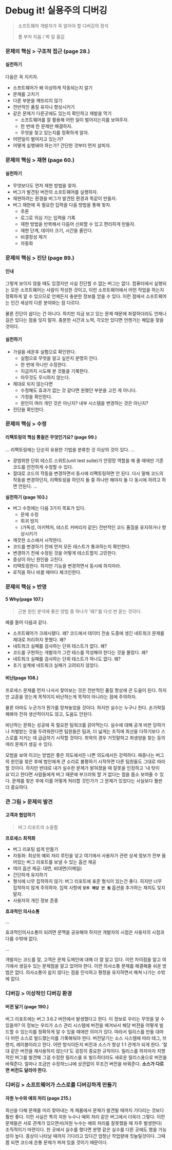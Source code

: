 # Debug it! 실용주의 디버깅

> 소프트웨어 개발자가 꼭 알아야 할 디버깅의 정석
>
> 폴 부처 지음 / 박 일 옮김

### 문제의 핵심 > 구조적 접근 (page 28.)

#### **실천하기**

다음은 꼭 지키자.

- 소프트웨어가 왜 이상하게 작동되는지 알기
- 문제를 고치기
- 다른 부분을 깨뜨리지 않기
- 전반적인 품질 유지나 향상시키기
- 같은 문제가 다른곳에도 있는지 확인하고 재발을 막기
  - 소프트웨어를 잘 활용해 어떤 일이 벌어지는지를 보여주자.
  - 한 번에 한 문제만 해결하자.
  - 무엇을 찾고 있는지를 정확하게 알자.
- 어떤일이 벌어지고 있는가?
- 어떻게 실행돼야 하는가?
  간단한 것부터 먼저 살피자.

### 문제의 핵심 > 재현 (page 60.)

#### **실천하기**

- 무엇보다도 먼저 재현 방법을 찾자.
- 버그가 발견된 버전의 소프트웨어를 실행하자.
- 재현하려는 환경을 버그가 발견된 환경과 똑같이 만들자.
- 버그 재현에 꼭 필요한 입력을 다음 방법을 통해 찾자.
  - 추론
  - 로그로 의심 가는 입력을 기록
  - 재현 방법을 반복해서 다듬어 신뢰할 수 있고 편리하게 만들자.
  - 재현 단계, 데이터 크기, 시간을 줄인다.
  - 비결정성 제거
  - 자동화

### 문제의 핵심 > 진단 (page 89.)

#### **인내**

그렇게 보이지 않을 때도 있겠지만 사실 진단할 수 없는 버그는 없다. 컴퓨터에서 실행되는 모든 소프트웨어는 사람이 작성한 것이고, 이런 소프트웨어에서 어떤 작업을 하는지 정확하게 알 수 있으므로 언제든지 충분한 정보를 얻을 수 있다. 이런 점에서 소프트웨어는 인간 세상의 다른 분야와는 참 다르다.

물론 진단이 쉽다는 건 아니다. 하지만 지금 보고 있는 문제 때문에 좌절하더라도 언제나 길은 있다는 점을 잊지 말자. 충분한 시간과 노력, 각오만 있다면 언젠가는 해답을 찾을 것이다.

#### **실천하기**

- 가설을 세운후 실험으로 확인한다.
  - 실험으로 무엇을 알고 싶은지 분명히 안다.
  - 한 번에 하나만 수정한다.
  - 지금까지 시도해 본 것들을 기록한다.
  - 아무것도 무시하지 않는다.
- 제대로 되지 않는다면
  - 수정해도 효과가 없는 것 같다면 원했던 부분을 고친 게 아니다.
  - 가정을 확인한다.
  - 원인이 여러 개인 것은 아닌지? 내부 시스템을 변경하는 것은 아닌지?
- 진단을 확인한다.

### 문제의 핵심 > 수정

#### **리팩토링의 핵심 통찰은 무엇인가요? (page 99.)**

...
리팩토링에는 단순히 유용한 기법을 분류한 것 이상의 것이 있다. ...

- 광범위한 단위 테스트 스위트(unit test suite)가 안정망 역할을 해 줄 때에만 기존 코드를 안전하게 수정할 수 있다.
- 절대로 코드의 작동을 변경하면서 동시에 리팩토링하면 안 된다.
  다시 말해 코드의 작동을 변경하던지, 리팩토링을 하던지 둘 중 하나만 해야지 둘 다 동시에 하려고 하면 안된다. ...

**실천하기 (page 103.)**

- 버그 수정에는 다음 3가지 목표가 있다.
  - 문제 수정
  - 회귀 방지
  - (가독성, 아키텍처, 테스트 커버리지 같은) 전반적인 코드 품질을 유지하거나 향상시키기
- 깨끗한 소스에서 시작한다.
- 코드를 변경하기 전에 먼저 모든 테스트가 통과하는지 확인한다.
- 변경하기 전에 수정된 것을 어떻게 테스트할지 고민한다.
- 증상이 아닌 원인을 고친다.
- 리택토링한다. 하지만 기능을 변경하면서 동시에 하지마라.
- 로직을 하나 바꿀 때마다 체크인한다.

### 문제의 핵심 > 반영

#### **5 Why(page 107.)**

> 근본 원인 분석에 좋은 방법 중 하나가 '왜?'를 다섯 번 묻는 것이다.

예를 들어 다음과 같다.

- 소프트웨어가 크래시됐다. 왜?
  코드에서 데이터 전송 도중에 생긴 네트워크 문제를 제대로 처리하지 못했다. 왜?
- 네트워크 실패를 검사하는 단위 테스트가 없다. 왜?
- 코드를 구현하는 개발자가 그런 테스를 작성해야 한다는 것을 몰랐다. 왜?
- 네트워크 실패를 검사하는 단위 테스트가 하나도 없다. 왜?
- 초기 설계에 네트워크 실패가 고려되지 않았다.

#### **비난(page 108.)**

프로세스 문제를 먼저 나서서 찾아보는 것은 전반적인 품질 향상에 큰 도움이 된다. 하지만 교훈을 얻는게 목적이지 비난하는게 목적이 아니라는 점에 주의하자.

물론 아마도 누군가가 뭔가를 망쳐놓았을 것이다. 하지만 실수는 누구나 한다. 손가락질 해봐야 전혀 생산적이지도 않고, 도움도 안된다.

비난하는 문화는 성공에 꼭 필요한 팀워크를 갉아먹는다. 실수에 대해 공개 비판 당하거나 처벌받는 것을 두려워한다면 팀원들은 팀과, 더 넓게는 조직에 최선을 다하기보다 스스로를 지키는 데 급급하기 시작할 것이다. 최악의 경우 거짓말하고 희생양을 찾는 등의 여러 문제가 생길 수 있다.

모범을 보여 이끄는 방법은 좋은 의도에서든 나쁜 의도에서든 강력하다. 짜증나는 버그의 원인을 찾은 후에 범인에게 큰 소리로 불평하기 시작하면 다른 팀원들도 그대로 따라할 것이다. 하지만 반대로 내가 실수한 문제가 밝혀졌을 때 잘못을 인정하고 '내 탓이요'리고 한다면 사람들에게 버그 때문에 부끄러워 할 거 없다는 점을 몸소 보여줄 수 있다. 문제를 찾은 후에 이를 어떻게 처리할 것인가가 그 문제가 있었다는 사실보다 훨씬 더 중요하다.

### 큰 그림 > 문제의 발견

#### 고객과 협업하기

> 버그 리포트의 소중함

**프로세스 최적화**

- 버그 리포팅 쉽게 만들기
- 자동화: 최상위 예외 처리 루틴을 넣고 여기에서 사용자가 관련 상세 정보가 전부 들어있는 버그 리포트를 보낼 수 있는 옵션 제공
- 여러 옵션 제공: 대면, 비대면(이메일)
- 간단하게 유지하기
- 형식에 너무 집작하지 않기: 버그 리포트에 표준 형식이 있는건 좋다. 히지만 너무 집착하지 않게 주의하자. 입력 사항에 **`모두 해당 안 됨`** 옵션을 추가하는 재치도 잊지 말자.
- 사용자의 개인 정보 존중

**효과적인 의사소통**

...

효과적인의사소통이 되려면 문맥을 공유해야 하지만 개발자의 시점은 사용자의 시점과 다를 수밖에 없다.

...

개발자는 코드를 잘, 고객은 문제 도메인에 대해 더 잘 알고 있다. 이런 차이점을 알고 여기에서 생길수 있는 문제점을 알고 있어야 한다.
이런 의사소통 문제를 해결해줄 쉬운 방법은 없다. 의사소통이 쉽지 않다는 점을 인식하고 평정을 유지하면서 해쳐 나가는 수밖에 없다.

### 디버깅 > 이상적인 디버깅 환경

#### 버젼 달기 (page 190.)

버그 리포트에는 버그 3.6.2 버전에서 발생했다고 한다. 이 정보로 우리는 무엇을 알 수 있을까?
이 정보는 우리가 소스 관리 시스템에 버전을 매겨놔서 해당 버젼을 어떻게 빌드할 수 있는지를 정확하게 알 수 있을 때에만 의미가 있다. 따라서 릴리스를 만들 대마다 어떤 소스로 빌드했는지를 기록해둬야 한다.
버전달기는 소스 시스템에 따라 태그, 브랜치, 레이블이라고 한다. 어떤 방식이든지 버전과 소스가 항상 1:1 관계가 되게 한다. '절대 같은 버전을 재사용하지 않는다'도 굉장히 중요한 규칙이다. 릴리스를 하자마자 치명적인 버그를 발견해 그걸 수정한 릴리스를 또 빌드하더라도 새로운 릴리스용으로 버전을 바꿔준다. 얼마나 조금만 수정하느냐에 상관없이 무조건 버전을 바꿔준다. **소스가 다르면 버전도 달라야 한다.**

### 디버깅 > 소프트웨어가 스스로를 디버깅하게 만들기

#### 자원 누수와 예외 처리 (page 215.)

최선을 다해 문제를 미리 찾아내는 게 제품에서 문제가 발견될 때까지 기다리는 것보다 훨씬 좋다. 이런 사실은 특히 자원 누수나 예외 처리 같은 버그에서 더욱더 그렇다.
이런 문제들은 서로 관계가 있으면서(자원 누수는 예외 처리를 잘못했을 때 자주 발생한다) 조직적이기 마련이다. 한 곳에서 실수를 했다면 분명 같은 실수를 다른 곳에도 했을 가능성이 높다. 증상이 나타날 때까지 기다리고 있다간 엄청난 작업량에 짓눌릴것이다. 그때쯤 되면 코드에 온통 문제가 퍼져 있을 것이기 때문이다.
